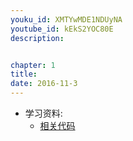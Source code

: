 ```yaml
---
youku_id: XMTYwMDE1NDUyNA
youtube_id: kEkS2YOC80E
description: 


chapter: 1
title: 
date: 2016-11-3
---
```

* 学习资料:
  * [相关代码]()

